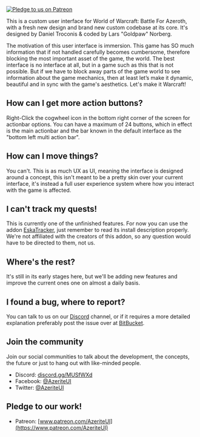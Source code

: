 [ ![Pledge to us on Patreon](http://i.imgur.com/kVU2d3f.png) ](https://www.patreon.com/AzeriteUI)

This is a custom user interface for World of Warcraft: Battle For Azeroth, with a fresh new design and brand new custom codebase at its core. It's designed by Daniel Troconis & coded by Lars "Goldpaw" Norberg. 

The motivation of this user interface is immersion. This game has SO much information that if not handled carefully becomes cumbersome, therefore blocking the most important asset of the game, the world. The best interface is no interface at all, but in a game such as this that is not possible. But if we have to block away parts of the game world to see information about the game mechanics, then at least let’s make it dynamic, beautiful and in sync with the game's aesthetics. Let's make it Warcraft!  

## How can I get more action buttons?

Right-Click the cogwheel icon in the bottom right corner of the screen for actionbar options. You can have a maximum of 24 buttons, which in effect is the main actionbar and the bar known in the default interface as the "bottom left multi action bar".    

## How can I move things? 

You can't. This is as much UX as UI, meaning the interface is designed around a concept, this isn't meant to be a pretty skin over your current interface, it's instead a full user experience system where how you interact with the game is affected.

## I can't track my quests!

This is currently one of the unfinished features. For now you can use the addon [EskaTracker](https://www.curseforge.com/wow/addons/eskatracker), just remember to read its install description properly. We're not affiliated with the creators of this addon, so any question would have to be directed to them, not us. 

## Where's the rest?  

It's still in its early stages here, but we'll be adding new features and improve the current ones one on almost a daily basis. 

## I found a bug, where to report?

You can talk to us on our [Discord](https://discord.gg/MUSfWXd) channel, or if it requires a more detailed explanation preferably post the issue over at [BitBucket](https://bitbucket.org/bigcogs/azeriteui/issues?status=new&status=open). 

## Join the community  

Join our social communities to talk about the development, the concepts, the future or just to hang out with like-minded people. 

* Discord: [discord.gg/MUSfWXd](https://discord.gg/MUSfWXd)
* Facebook: [@AzeriteUI](https://www.facebook.com/AzeriteUI/)
* Twitter: [@AzeriteUI](https://twitter.com/AzeriteUI)

## Pledge to our work!  

* Patreon: [www.patreon.com/AzeriteUI](https://www.patreon.com/AzeriteUI)
